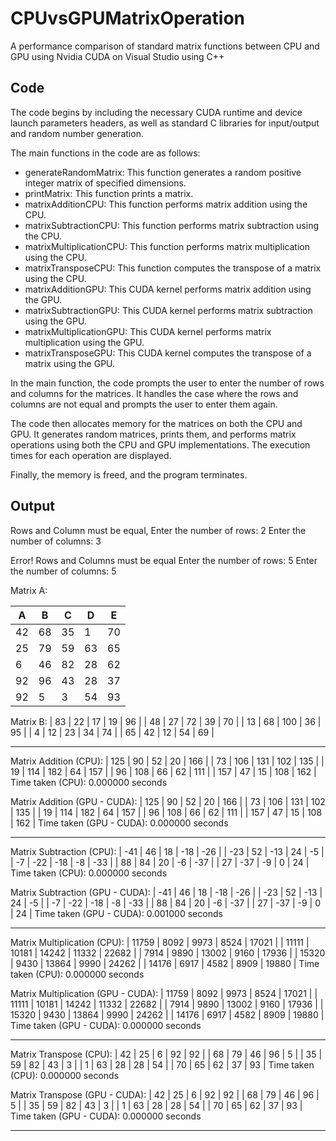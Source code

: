 # CPUvsGPUMatrixOperation

A performance comparison of standard matrix functions between CPU and GPU using Nvidia CUDA on Visual Studio using C++

## Code

The code begins by including the necessary CUDA runtime and device launch parameters headers, as well as standard C libraries for input/output and random number generation.

The main functions in the code are as follows:

* generateRandomMatrix: This function generates a random positive integer matrix of specified dimensions.
* printMatrix: This function prints a matrix.
* matrixAdditionCPU: This function performs matrix addition using the CPU.
* matrixSubtractionCPU: This function performs matrix subtraction using the CPU.
* matrixMultiplicationCPU: This function performs matrix multiplication using the CPU.
* matrixTransposeCPU: This function computes the transpose of a matrix using the CPU.
* matrixAdditionGPU: This CUDA kernel performs matrix addition using the GPU.
* matrixSubtractionGPU: This CUDA kernel performs matrix subtraction using the GPU.
* matrixMultiplicationGPU: This CUDA kernel performs matrix multiplication using the GPU.
* matrixTransposeGPU: This CUDA kernel computes the transpose of a matrix using the GPU.

In the main function, the code prompts the user to enter the number of rows and columns for the matrices. It handles the case where the rows and columns are not equal and prompts the user to enter them again.

The code then allocates memory for the matrices on both the CPU and GPU. It generates random matrices, prints them, and performs matrix operations using both the CPU and GPU implementations. The execution times for each operation are displayed.

Finally, the memory is freed, and the program terminates.

## Output
Rows and Column must be equal, Enter the number of rows: 2
Enter the number of columns: 3

Error! Rows and Columns must be equal
Enter the number of rows: 5
Enter the number of columns: 5

Matrix A:

| A | B | C | D | E |
|---|---|---|---|---|
| 42 | 68 | 35 |  1 | 70 |
| 25 | 79 | 59 | 63 | 65 |
|  6 | 46 | 82 | 28 | 62 |
| 92 | 96 | 43 | 28 | 37 |
| 92 |  5 |  3 | 54 | 93 |

Matrix B:
| 83 | 22 | 17 | 19 | 96 |
| 48 | 27 | 72 | 39 | 70 |
| 13 | 68 | 100 | 36 | 95 |
|  4  | 12 | 23 | 34 | 74 |
| 65 | 42 | 12 | 54 | 69 |

------------------------------------------------------------------------

Matrix Addition (CPU):
| 125 | 90  | 52  | 20  | 166 |
| 73  | 106 | 131 | 102 | 135 |
| 19  | 114 | 182 | 64  | 157 |
| 96  | 108 | 66  | 62  | 111 |
| 157 | 47  | 15  | 108 | 162 |
Time taken (CPU): 0.000000 seconds

Matrix Addition (GPU - CUDA):
| 125 | 90  | 52  | 20  | 166 |
| 73  | 106 | 131 | 102 | 135 |
| 19  | 114 | 182 | 64  | 157 |
| 96  | 108 | 66  | 62  | 111 |
| 157 | 47  | 15  | 108 | 162 |
Time taken (GPU - CUDA): 0.000000 seconds

------------------------------------------------------------------------

Matrix Subtraction (CPU):
| -41 |  46 |  18 | -18 | -26 |
| -23 |  52 | -13 | 24  | -5  |
| -7  | -22 | -18 | -8  | -33 |
| 88  | 84  | 20  | -6  | -37 |
| 27  | -37 | -9  |  0  | 24  |
Time taken (CPU): 0.000000 seconds

Matrix Subtraction (GPU - CUDA):
| -41 |  46 |  18 | -18 | -26 |
| -23 |  52 | -13 | 24  | -5  |
| -7  | -22 | -18 | -8  | -33 |
| 88  | 84  | 20  | -6  | -37 |
| 27  | -37 | -9  |  0  | 24  |
Time taken (GPU - CUDA): 0.001000 seconds

------------------------------------------------------------------------

Matrix Multiplication (CPU):
| 11759 | 8092 |  9973 | 8524 | 17021 |
| 11111 | 10181 | 14242 | 11332 | 22682 |
|  7914  | 9890 | 13002 | 9160 | 17936 |
| 15320 | 9430 | 13864 | 9990 | 24262 |
| 14176 | 6917 |  4582 | 8909 | 19880 |
Time taken (CPU): 0.000000 seconds

Matrix Multiplication (GPU - CUDA):
| 11759 | 8092 |  9973 | 8524 | 17021 |
| 11111 | 10181 | 14242 | 11332 | 22682 |
|  7914  | 9890 | 13002 | 9160 | 17936 |
| 15320 | 9430 | 13864 | 9990 | 24262 |
| 14176 | 6917 |  4582 | 8909 | 19880 |
Time taken (GPU - CUDA): 0.000000 seconds

------------------------------------------------------------------------

Matrix Transpose (CPU):
| 42 | 25 |  6  | 92 | 92 |
| 68 | 79 | 46 | 96 |  5  |
| 35 | 59 | 82 | 43 |  3  |
|  1 | 63 | 28 | 28 | 54 |
| 70 | 65 | 62 | 37 | 93 |
Time taken (CPU): 0.000000 seconds

Matrix Transpose (GPU - CUDA):
| 42 | 25 |  6  | 92 | 92 |
| 68 | 79 | 46 | 96 |  5  |
| 35 | 59 | 82 | 43 |  3  |
|  1 | 63 | 28 | 28 | 54 |
| 70 | 65 | 62 | 37 | 93 |
Time taken (GPU - CUDA): 0.000000 seconds

------------------------------------------------------------------------


